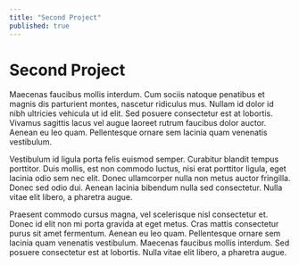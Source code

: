 ```yaml
---
title: "Second Project"
published: true
---
```

# Second Project

Maecenas faucibus mollis interdum. Cum sociis natoque penatibus et magnis dis parturient montes, nascetur ridiculus mus. Nullam id dolor id nibh ultricies vehicula ut id elit. Sed posuere consectetur est at lobortis. Vivamus sagittis lacus vel augue laoreet rutrum faucibus dolor auctor. Aenean eu leo quam. Pellentesque ornare sem lacinia quam venenatis vestibulum.

Vestibulum id ligula porta felis euismod semper. Curabitur blandit tempus porttitor. Duis mollis, est non commodo luctus, nisi erat porttitor ligula, eget lacinia odio sem nec elit. Donec ullamcorper nulla non metus auctor fringilla. Donec sed odio dui. Aenean lacinia bibendum nulla sed consectetur. Nulla vitae elit libero, a pharetra augue.

Praesent commodo cursus magna, vel scelerisque nisl consectetur et. Donec id elit non mi porta gravida at eget metus. Cras mattis consectetur purus sit amet fermentum. Aenean eu leo quam. Pellentesque ornare sem lacinia quam venenatis vestibulum. Maecenas faucibus mollis interdum. Sed posuere consectetur est at lobortis. Nulla vitae elit libero, a pharetra augue.

